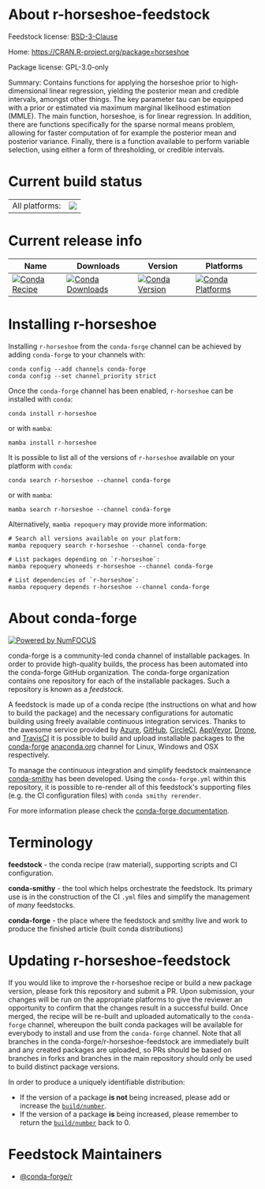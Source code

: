 About r-horseshoe-feedstock
===========================

Feedstock license: [BSD-3-Clause](https://github.com/conda-forge/r-horseshoe-feedstock/blob/main/LICENSE.txt)

Home: https://CRAN.R-project.org/package=horseshoe

Package license: GPL-3.0-only

Summary: Contains functions for applying the horseshoe prior to high- dimensional linear regression, yielding the posterior mean and credible intervals, amongst other things. The key parameter tau can be equipped with a prior or estimated via maximum marginal likelihood estimation (MMLE). The main function, horseshoe, is for linear regression. In addition, there are functions specifically for the sparse normal means problem, allowing for faster computation of for example the posterior mean and posterior variance. Finally, there is a function available to perform variable selection, using either a form of thresholding, or credible intervals.

Current build status
====================


<table><tr><td>All platforms:</td>
    <td>
      <a href="https://dev.azure.com/conda-forge/feedstock-builds/_build/latest?definitionId=26125&branchName=main">
        <img src="https://dev.azure.com/conda-forge/feedstock-builds/_apis/build/status/r-horseshoe-feedstock?branchName=main">
      </a>
    </td>
  </tr>
</table>

Current release info
====================

| Name | Downloads | Version | Platforms |
| --- | --- | --- | --- |
| [![Conda Recipe](https://img.shields.io/badge/recipe-r--horseshoe-green.svg)](https://anaconda.org/conda-forge/r-horseshoe) | [![Conda Downloads](https://img.shields.io/conda/dn/conda-forge/r-horseshoe.svg)](https://anaconda.org/conda-forge/r-horseshoe) | [![Conda Version](https://img.shields.io/conda/vn/conda-forge/r-horseshoe.svg)](https://anaconda.org/conda-forge/r-horseshoe) | [![Conda Platforms](https://img.shields.io/conda/pn/conda-forge/r-horseshoe.svg)](https://anaconda.org/conda-forge/r-horseshoe) |

Installing r-horseshoe
======================

Installing `r-horseshoe` from the `conda-forge` channel can be achieved by adding `conda-forge` to your channels with:

```
conda config --add channels conda-forge
conda config --set channel_priority strict
```

Once the `conda-forge` channel has been enabled, `r-horseshoe` can be installed with `conda`:

```
conda install r-horseshoe
```

or with `mamba`:

```
mamba install r-horseshoe
```

It is possible to list all of the versions of `r-horseshoe` available on your platform with `conda`:

```
conda search r-horseshoe --channel conda-forge
```

or with `mamba`:

```
mamba search r-horseshoe --channel conda-forge
```

Alternatively, `mamba repoquery` may provide more information:

```
# Search all versions available on your platform:
mamba repoquery search r-horseshoe --channel conda-forge

# List packages depending on `r-horseshoe`:
mamba repoquery whoneeds r-horseshoe --channel conda-forge

# List dependencies of `r-horseshoe`:
mamba repoquery depends r-horseshoe --channel conda-forge
```


About conda-forge
=================

[![Powered by
NumFOCUS](https://img.shields.io/badge/powered%20by-NumFOCUS-orange.svg?style=flat&colorA=E1523D&colorB=007D8A)](https://numfocus.org)

conda-forge is a community-led conda channel of installable packages.
In order to provide high-quality builds, the process has been automated into the
conda-forge GitHub organization. The conda-forge organization contains one repository
for each of the installable packages. Such a repository is known as a *feedstock*.

A feedstock is made up of a conda recipe (the instructions on what and how to build
the package) and the necessary configurations for automatic building using freely
available continuous integration services. Thanks to the awesome service provided by
[Azure](https://azure.microsoft.com/en-us/services/devops/), [GitHub](https://github.com/),
[CircleCI](https://circleci.com/), [AppVeyor](https://www.appveyor.com/),
[Drone](https://cloud.drone.io/welcome), and [TravisCI](https://travis-ci.com/)
it is possible to build and upload installable packages to the
[conda-forge](https://anaconda.org/conda-forge) [anaconda.org](https://anaconda.org/)
channel for Linux, Windows and OSX respectively.

To manage the continuous integration and simplify feedstock maintenance
[conda-smithy](https://github.com/conda-forge/conda-smithy) has been developed.
Using the ``conda-forge.yml`` within this repository, it is possible to re-render all of
this feedstock's supporting files (e.g. the CI configuration files) with ``conda smithy rerender``.

For more information please check the [conda-forge documentation](https://conda-forge.org/docs/).

Terminology
===========

**feedstock** - the conda recipe (raw material), supporting scripts and CI configuration.

**conda-smithy** - the tool which helps orchestrate the feedstock.
                   Its primary use is in the construction of the CI ``.yml`` files
                   and simplify the management of *many* feedstocks.

**conda-forge** - the place where the feedstock and smithy live and work to
                  produce the finished article (built conda distributions)


Updating r-horseshoe-feedstock
==============================

If you would like to improve the r-horseshoe recipe or build a new
package version, please fork this repository and submit a PR. Upon submission,
your changes will be run on the appropriate platforms to give the reviewer an
opportunity to confirm that the changes result in a successful build. Once
merged, the recipe will be re-built and uploaded automatically to the
`conda-forge` channel, whereupon the built conda packages will be available for
everybody to install and use from the `conda-forge` channel.
Note that all branches in the conda-forge/r-horseshoe-feedstock are
immediately built and any created packages are uploaded, so PRs should be based
on branches in forks and branches in the main repository should only be used to
build distinct package versions.

In order to produce a uniquely identifiable distribution:
 * If the version of a package **is not** being increased, please add or increase
   the [``build/number``](https://docs.conda.io/projects/conda-build/en/latest/resources/define-metadata.html#build-number-and-string).
 * If the version of a package **is** being increased, please remember to return
   the [``build/number``](https://docs.conda.io/projects/conda-build/en/latest/resources/define-metadata.html#build-number-and-string)
   back to 0.

Feedstock Maintainers
=====================

* [@conda-forge/r](https://github.com/orgs/conda-forge/teams/r/)

